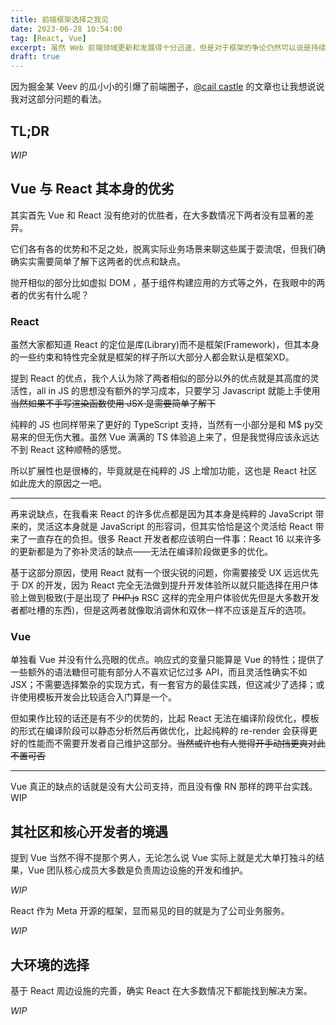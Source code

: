 ```yaml
---
title: 前端框架选择之我见
date: 2023-06-28 10:54:00
tag: [React, Vue]
excerpt: 虽然 Web 前端领域更新和发展得十分迅速，但是对于框架的争论仍然可以说是持续了很长的时间的一个话题，虽然主要火力都在 React 和 Vue 上🤣，作为一个开发者，到底该怎么在花样众多的现代框架和新工具中做出抉择呢？我也来说说我的看法
draft: true
---
```


因为掘金某 Veev 的瓜小小的引爆了前端圈子，[@cail castle](https://twitter.com/thecalicastle) 的文章也让我想说说我对这部分问题的看法。 

## TL;DR

*WIP*

## Vue 与 React 其本身的优劣

其实首先 Vue 和 React 没有绝对的优胜者，在大多数情况下两者没有显著的差异。

它们各有各的优势和不足之处，脱离实际业务场景来聊这些属于耍流氓，但我们确确实实需要简单了解下这两者的优点和缺点。

抛开相似的部分比如虚拟 DOM ，基于组件构建应用的方式等之外，在我眼中的两者的优劣有什么呢？

### React

虽然大家都知道 React 的定位是库(Library)而不是框架(Framework)，但其本身的一些约束和特性完全就是框架的样子所以大部分人都会默认是框架XD。

提到 React 的优点，我个人认为除了两者相似的部分以外的优点就是其高度的灵活性，all in JS 的思想没有额外的学习成本，只要学习 Javascript 就能上手使用 ~~当然如果不手写渲染函数使用 JSX 是需要简单了解下~~

纯粹的 JS 也同样带来了更好的 TypeScript 支持，当然有一小部分是和 M$ py交易来的但无伤大雅。虽然 Vue 满满的 TS 体验追上来了，但是我觉得应该永远达不到 React 这种顺畅的感觉。

所以扩展性也是很棒的，毕竟就是在纯粹的 JS 上增加功能，这也是 React 社区如此庞大的原因之一吧。

***

再来说缺点，在我看来 React 的许多优点都是因为其本身是纯粹的 JavaScript 带来的，灵活这本身就是 JavaScript 的形容词，但其实恰恰是这个灵活给 React 带来了一直存在的负担。很多 React 开发者都应该明白一件事：React 16 以来许多的更新都是为了弥补灵活的缺点——无法在编译阶段做更多的优化。

基于这部分原因，使用 React 就有一个很尖锐的问题，你需要接受 UX 远远优先于 DX 的开发，因为 React 完全无法做到提升开发体验所以就只能选择在用户体验上做到极致(于是出现了 ~~PHP.js~~ RSC 这样的完全用户体验优先但是大多数开发者都吐槽的东西)，但是这两者就像取消调休和双休一样不应该是互斥的选项。

### Vue
 
单独看 Vue 并没有什么亮眼的优点。响应式的变量只能算是 Vue 的特性；提供了一些额外的语法糖但可能有部分人不喜欢记忆过多 API，而且灵活性确实不如 JSX；不需要选择繁杂的实现方式，有一套官方的最佳实践，但这减少了选择；或许使用模板开发会比较适合入门算是一个。

但如果作比较的话还是有不少的优势的，比起 React 无法在编译阶段优化，模板的形式在编译阶段可以静态分析然后再做优化，比起纯粹的 re-render 会获得更好的性能而不需要开发者自己维护这部分。~~当然或许也有人觉得开手动挡更爽对此不置可否~~

***

Vue 真正的缺点的话就是没有大公司支持，而且没有像 RN 那样的跨平台实践。WIP

## 其社区和核心开发者的境遇

提到 Vue 当然不得不提那个男人，无论怎么说 Vue 实际上就是尤大单打独斗的结果，Vue 团队核心成员大多数是负责周边设施的开发和维护。

*WIP*

React 作为 Meta 开源的框架，显而易见的目的就是为了公司业务服务。

*WIP*

## 大环境的选择

基于 React 周边设施的完善，确实 React 在大多数情况下都能找到解决方案。

*WIP*
